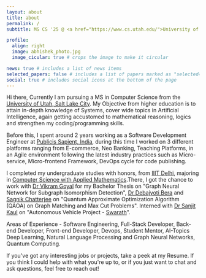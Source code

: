 ```yaml
---
layout: about
title: about
permalink: /
subtitle: MS CS '25 @ <a href="https://www.cs.utah.edu/">University of Utah</a>

profile:
  align: right
  image: abhishek_photo.jpg
  image_cicular: true # crops the image to make it circular

news: true # includes a list of news items
selected_papers: false # includes a list of papers marked as "selected={true}"
social: true # includes social icons at the bottom of the page
---
```


Hi there, Currently I am pursuing a MS in Computer Science from the [University of Utah, Salt Lake City](https://www.utah.edu/). My Objective from higher education is to attain in-depth knowledge of Systems, cover wide topics in Artificial Intelligence, again getting accustomed to mathematical reasoning, logics and strengthen my coding/programming skills.

Before this, I spent around 2 years working as a Software Development Engineer at [Publicis Sapient, India](https://www.publicissapient.com/), during this time I worked on 3 different platforms ranging from E-commerce, Neo Banking, Teaching Platforms, in an Agile environment following the latest industry practices such as Micro-service, Micro-frontend Framework, DevOps cycle for code publishing.

I completed my undergraduate studies with honors, from [IIIT Delhi](https://www.iiitd.ac.in/), majoring in [Computer Science with Applied Mathematics](https://www.iiitd.ac.in/academics/btech).There, I got the chance to work with [Dr Vikram Goyal](http://faculty.iiitd.ac.in/~vikram/) for my Bachelor Thesis on "Graph Neural Network for Subgraph Isomorphism Detection", [Dr Debajyoti Bera](http://faculty.iiitd.ac.in/~dbera/) and [Sagnik Chatterjee](http://chatsagnik.com/) on "Quantum Approximate Optimization Algorithm (QAOA) on Graph Matching and Max Cut Problems". Interned with [Dr Sanjit Kaul](https://sites.google.com/view/sanjitkkaul/) on "Autonomous Vehicle Project - [Swarath](https://sites.google.com/view/sanjitkkaul/sponsored-projects?authuser=0#h.p_JujlhcndA8LM)".

Areas of Experience - Software Engineering, Full-Stack Developer, Back-end Developer, Front-end Developer, Devops, Student Mentor, AI-Topics Deep Learning, Natural Language Processing and Graph Neural Networks, Quantum Computing.

If you've got any interesting jobs or projects, take a peek at my Resume. If you think I could help with what you're up to, or if you just want to chat and ask questions, feel free to reach out!
